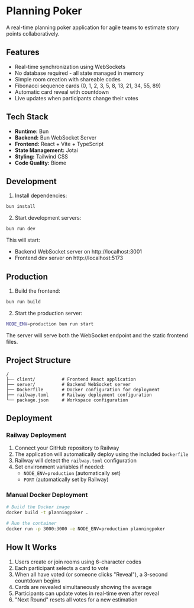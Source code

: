 # Planning Poker

A real-time planning poker application for agile teams to estimate story points collaboratively.

## Features

- Real-time synchronization using WebSockets
- No database required - all state managed in memory
- Simple room creation with shareable codes
- Fibonacci sequence cards (0, 1, 2, 3, 5, 8, 13, 21, 34, 55, 89)
- Automatic card reveal with countdown
- Live updates when participants change their votes

## Tech Stack

- **Runtime:** Bun
- **Backend:** Bun WebSocket Server
- **Frontend:** React + Vite + TypeScript
- **State Management:** Jotai
- **Styling:** Tailwind CSS
- **Code Quality:** Biome

## Development

1. Install dependencies:
```bash
bun install
```

2. Start development servers:
```bash
bun run dev
```

This will start:
- Backend WebSocket server on http://localhost:3001
- Frontend dev server on http://localhost:5173

## Production

1. Build the frontend:
```bash
bun run build
```

2. Start the production server:
```bash
NODE_ENV=production bun run start
```

The server will serve both the WebSocket endpoint and the static frontend files.

## Project Structure

```
/
├── client/          # Frontend React application
├── server/          # Backend WebSocket server
├── Dockerfile       # Docker configuration for deployment
├── railway.toml     # Railway deployment configuration
└── package.json     # Workspace configuration
```

## Deployment

### Railway Deployment

1. Connect your GitHub repository to Railway
2. The application will automatically deploy using the included `Dockerfile`
3. Railway will detect the `railway.toml` configuration
4. Set environment variables if needed:
   - `NODE_ENV=production` (automatically set)
   - `PORT` (automatically set by Railway)

### Manual Docker Deployment

```bash
# Build the Docker image
docker build -t planningpoker .

# Run the container
docker run -p 3000:3000 -e NODE_ENV=production planningpoker
```

## How It Works

1. Users create or join rooms using 6-character codes
2. Each participant selects a card to vote
3. When all have voted (or someone clicks "Reveal"), a 3-second countdown begins
4. Cards are revealed simultaneously showing the average
5. Participants can update votes in real-time even after reveal
6. "Next Round" resets all votes for a new estimation